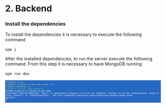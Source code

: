 # 2. Backend

### Install the dependencies

To install the dependencies it is necessary to execute the following command

`npm i`


After the installed dependencies, to run the server execute the following command. From this step it is necessary to have MongoDB running

`npm run dev`

![](https://github.com/lclms/distpass/blob/master/img/npm_run_dev_backend.png)



